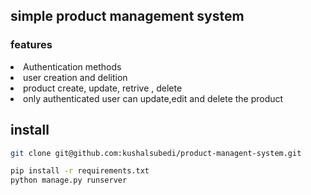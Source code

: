 ## simple product management system 

### features 
<li> Authentication methods 
<li> user creation and delition
<li> product create, update, retrive , delete 
<li> only authenticated user can update,edit and delete the product 

## install 
``` bash 
git clone git@github.com:kushalsubedi/product-managent-system.git

pip install -r requirements.txt 
python manage.py runserver 

```

